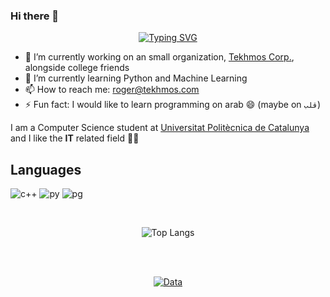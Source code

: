 ### Hi there 👋

<p align="center">
<a href="https://github.com/RogerCL24">
    <img src="https://readme-typing-svg.demolab.com?font=Georgia&size=18&duration=2000&pause=100&multiline=true&width=500&height=80&lines=Roger+Cot;IT+%7C+Bachelor+Student+%7C+UPC;Tekhmos+Corp+%7C+Cyber+Security" alt="Typing SVG" />
</a>
<br/>

- 🔭 I’m currently working on an small organization, [Tekhmos Corp.](https://github.com/Tekhmos-Corp), alongside college friends
- 🌱 I’m currently learning Python and Machine Learning
- 📫 How to reach me: roger@tekhmos.com
- ⚡ Fun fact: I would like to learn programming on arab 😄 (maybe on `قلب`)

I am a Computer Science student at [Universitat Politècnica de Catalunya](https://github.com/UPC) and I like the **IT** related field 🙌🙌

## Languages          

![c++](https://github.com/RogerCL24/RogerCL24/assets/90930371/03e379d9-9445-448f-b8dd-41b269e1bc25)
![py](https://github.com/RogerCL24/RogerCL24/assets/90930371/0c275073-54a7-4525-9e3e-068c5219eaa8)
![pg](https://github.com/RogerCL24/RogerCL24/assets/90930371/c2030f59-7e7c-4dd8-9326-cd3259b773d0)

<br>
<div align="center">

![Top Langs](https://github-readme-stats.vercel.app/api/top-langs/?username=anuraghazra&layout=compact&theme=github_dark)

<br>
</div>

<br>
<div align="center">

[![Data](https://github-profile-summary-cards.vercel.app/api/cards/profile-details?username=RogerCL24&theme=github_dark)](https://github.com/RogerCL24)

<br>
</div>


